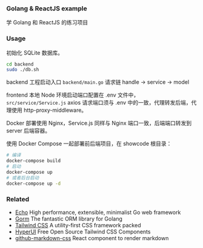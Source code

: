 
### Golang & ReactJS example

学 Golang 和 ReactJS 的练习项目

### Usage

初始化 SQLite 数据库。
```bash
cd backend
sudo ./db.sh
```

backend 工程启动入口 `backend/main.go`
请求链 handle -> service -> model

frontend 本地 Node 环境启动端口配置在 .env 文件中，`src/service/Service.js` axios 请求端口须与 .env 中的一致，代理转发后端，代理使用 http-proxy-middleware。

Docker 部署使用 Nginx，Service.js 同样与 Nginx 端口一致，后端端口转发到 server 后端容器。

使用 Docker Compose 一起部署前后端项目，在 showcode 根目录：
```bash
# 编译
docker-compose build
# 启动
docker-compose up
# 或者后台启动
docker-compose up -d
```

### Related

- [Echo](https://echo.labstack.com/guide/) High performance, extensible, minimalist Go web framework
- [Gorm](https://gorm.io/) The fantastic ORM library for Golang
- [Tailwind CSS](https://tailwindcss.com/) A utility-first CSS framework packed
- [HyperUI](https://www.hyperui.dev/) Free Open Source Tailwind CSS Components
- [github-markdown-css](https://github.com/sindresorhus/github-markdown-css) React component to render markdown
